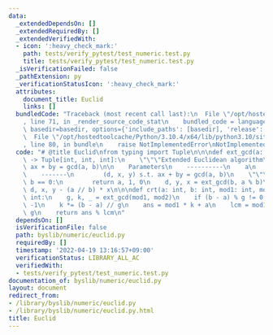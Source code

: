 ```yaml
---
data:
  _extendedDependsOn: []
  _extendedRequiredBy: []
  _extendedVerifiedWith:
  - icon: ':heavy_check_mark:'
    path: tests/verify_pytest/test_numeric.test.py
    title: tests/verify_pytest/test_numeric.test.py
  _isVerificationFailed: false
  _pathExtension: py
  _verificationStatusIcon: ':heavy_check_mark:'
  attributes:
    document_title: Euclid
    links: []
  bundledCode: "Traceback (most recent call last):\n  File \"/opt/hostedtoolcache/Python/3.10.4/x64/lib/python3.10/site-packages/onlinejudge_verify/documentation/build.py\"\
    , line 71, in _render_source_code_stat\n    bundled_code = language.bundle(stat.path,\
    \ basedir=basedir, options={'include_paths': [basedir], 'release': True}).decode()\n\
    \  File \"/opt/hostedtoolcache/Python/3.10.4/x64/lib/python3.10/site-packages/onlinejudge_verify/languages/python.py\"\
    , line 80, in bundle\n    raise NotImplementedError\nNotImplementedError\n"
  code: "# @title Euclid\nfrom typing import Tuple\n\n\ndef ext_gcd(a: int, b: int)\
    \ -> Tuple[int, int, int]:\n    \"\"\"Extended Euclidean algorithm\n\n    solve\
    \ ax + by = gcd(a, b)\n\n    Parameters\n    ----------\n    a\n    b\n\n    Returns\n\
    \    -------\n        (d, x, y) s.t. ax + by = gcd(a, b)\n    \"\"\"\n\n    if\
    \ b == 0:\n        return a, 1, 0\n    d, y, x = ext_gcd(b, a % b)\n    return\
    \ d, x, y - (a // b) * x\n\n\ndef crt(a: int, b: int, mod1: int, mod2: int) ->\
    \ int:\n    g, k, _ = ext_gcd(mod1, mod2)\n    if (b - a) % g != 0:\n        return\
    \ -1\n    k *= (b - a) // g\n    ans = mod1 * k + a\n    lcm = mod1 * mod2 //\
    \ g\n    return ans % lcm\n"
  dependsOn: []
  isVerificationFile: false
  path: byslib/numeric/euclid.py
  requiredBy: []
  timestamp: '2022-04-19 13:16:57+09:00'
  verificationStatus: LIBRARY_ALL_AC
  verifiedWith:
  - tests/verify_pytest/test_numeric.test.py
documentation_of: byslib/numeric/euclid.py
layout: document
redirect_from:
- /library/byslib/numeric/euclid.py
- /library/byslib/numeric/euclid.py.html
title: Euclid
---
```

